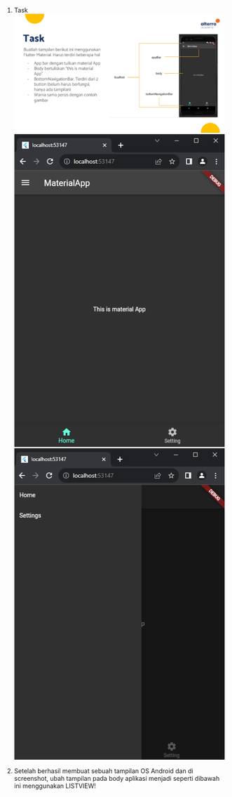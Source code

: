 1. Task
   ![Alt text](image.png)
   ![Alt text](image-1.png)
   ![Alt text](image-2.png)

2. Setelah berhasil membuat sebuah tampilan OS Android dan di screenshot, ubah tampilan pada body aplikasi menjadi seperti dibawah ini menggunakan LISTVIEW!
   